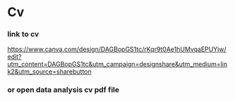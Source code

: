 # Cv
### link to cv
https://www.canva.com/design/DAGBopGS1tc/rKqr9t0Ae1hUMvqaEPUYjw/edit?utm_content=DAGBopGS1tc&utm_campaign=designshare&utm_medium=link2&utm_source=sharebutton
### or open data analysis cv pdf file
